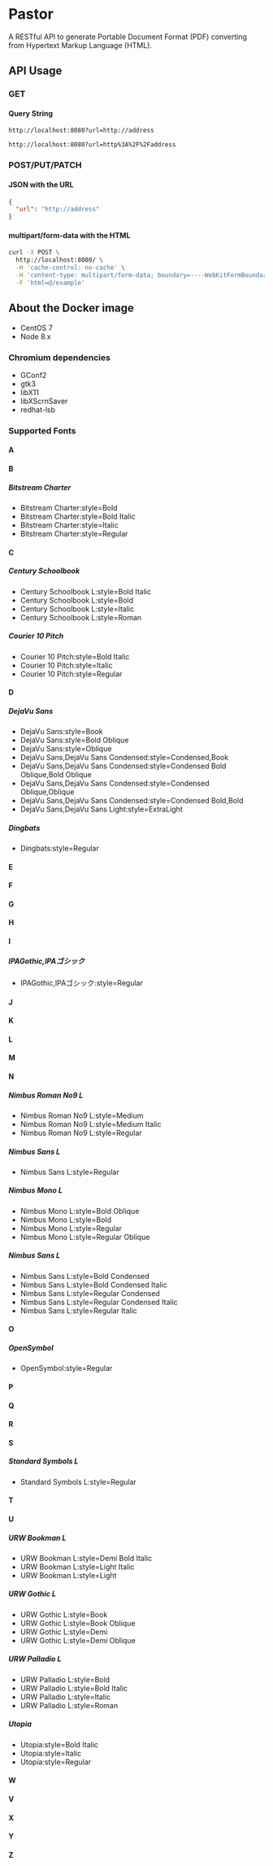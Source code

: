 # Pastor

A RESTful API to generate Portable Document Format (PDF) converting from Hypertext Markup Language (HTML).

## API Usage

### GET

#### Query String
```
http://localhost:8080?url=http://address
```

```
http://localhost:8080?url=http%3A%2F%2Faddress
```

### POST/PUT/PATCH

#### JSON with the URL
```json
{
  "url": "http://address"
}
```

#### multipart/form-data with the HTML
```bash
curl -X POST \
  http://localhost:8080/ \
  -H 'cache-control: no-cache' \
  -H 'content-type: multipart/form-data; boundary=----WebKitFormBoundary7MA4YWxkTrZu0gW' \
  -F 'html=@/example'
```

## About the Docker image

- CentOS 7
- Node 8.x

### Chromium dependencies
- GConf2
- gtk3
- libX11
- libXScrnSaver
- redhat-lsb

### Supported Fonts
#### A
#### B
##### Bitstream Charter
- Bitstream Charter:style=Bold
- Bitstream Charter:style=Bold Italic
- Bitstream Charter:style=Italic
- Bitstream Charter:style=Regular
#### C
##### Century Schoolbook
- Century Schoolbook L:style=Bold Italic
- Century Schoolbook L:style=Bold
- Century Schoolbook L:style=Italic
- Century Schoolbook L:style=Roman
##### Courier 10 Pitch
- Courier 10 Pitch:style=Bold Italic
- Courier 10 Pitch:style=Italic
- Courier 10 Pitch:style=Regular
#### D
##### DejaVu Sans
- DejaVu Sans:style=Book
- DejaVu Sans:style=Bold Oblique
- DejaVu Sans:style=Oblique
- DejaVu Sans,DejaVu Sans Condensed:style=Condensed,Book
- DejaVu Sans,DejaVu Sans Condensed:style=Condensed Bold Oblique,Bold Oblique
- DejaVu Sans,DejaVu Sans Condensed:style=Condensed Oblique,Oblique
- DejaVu Sans,DejaVu Sans Condensed:style=Condensed Bold,Bold
- DejaVu Sans,DejaVu Sans Light:style=ExtraLight
##### Dingbats
- Dingbats:style=Regular
#### E
#### F
#### G
#### H
#### I
##### IPAGothic,IPAゴシック
- IPAGothic,IPAゴシック:style=Regular
#### J
#### K
#### L
#### M
#### N
##### Nimbus Roman No9 L
- Nimbus Roman No9 L:style=Medium
- Nimbus Roman No9 L:style=Medium Italic
- Nimbus Roman No9 L:style=Regular
##### Nimbus Sans L
- Nimbus Sans L:style=Regular
##### Nimbus Mono L
- Nimbus Mono L:style=Bold Oblique
- Nimbus Mono L:style=Bold
- Nimbus Mono L:style=Regular
- Nimbus Mono L:style=Regular Oblique
##### Nimbus Sans L
- Nimbus Sans L:style=Bold Condensed
- Nimbus Sans L:style=Bold Condensed Italic
- Nimbus Sans L:style=Regular Condensed
- Nimbus Sans L:style=Regular Condensed Italic
- Nimbus Sans L:style=Regular Italic
#### O
##### OpenSymbol
- OpenSymbol:style=Regular
#### P
#### Q
#### R
#### S
##### Standard Symbols L
- Standard Symbols L:style=Regular
#### T
#### U
##### URW Bookman L
- URW Bookman L:style=Demi Bold Italic
- URW Bookman L:style=Light Italic
- URW Bookman L:style=Light
##### URW Gothic L
- URW Gothic L:style=Book
- URW Gothic L:style=Book Oblique
- URW Gothic L:style=Demi
- URW Gothic L:style=Demi Oblique
##### URW Palladio L
- URW Palladio L:style=Bold
- URW Palladio L:style=Bold Italic
- URW Palladio L:style=Italic
- URW Palladio L:style=Roman
##### Utopia
- Utopia:style=Bold Italic
- Utopia:style=Italic
- Utopia:style=Regular
#### W
#### V
#### X
#### Y
#### Z
